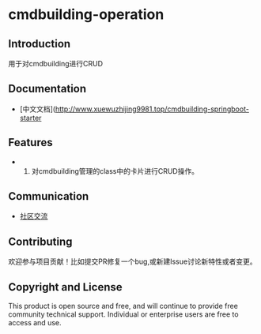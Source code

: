 # cmdbuilding-operation

## Introduction
用于对cmdbuilding进行CRUD

## Documentation
- [中文文档](http://www.xuewuzhijing9981.top/cmdbuilding-springboot-starter

## Features
- 1. 对cmdbuilding管理的class中的卡片进行CRUD操作。

## Communication
- [社区交流](http://www.xuewuzhijing9981.top/cmdbuilding-springboot-starter/community.html)

## Contributing
欢迎参与项目贡献！比如提交PR修复一个bug,或新建Issue讨论新特性或者变更。

## Copyright and License
This product is open source and free, and will continue to provide free community technical support. Individual or enterprise users are free to access and use.
